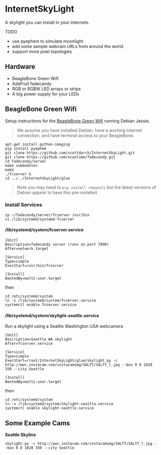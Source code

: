 # InternetSkyLight
A skylight you can install in your internets.

TODO
* use pyephem to simulate moonlight
* add some sample webcam URLs from around the world.
* support more pixel topologies

## Hardware

* BeagleBone Green Wifi
* AdaFruit fadecandy
* RGB or RGBW LED arrays or strips
* A big power supply for your LEDs

## BeagleBone Green Wifi

Setup instructions for the [BeagleBone Green Wifi](https://beagleboard.org/green-wireless/)
running Debian Jessie.

> We assume you have installed Debian, have a working internet connection,
> and have terminal access to your BeagleBone.

    apt-get install python-imaging
    pip install pyephem
    git clone https://github.com/scottdarch/InternetSkyLight.git
    git clone https://github.com/scanlime/fadecandy.git
    cd fadecandy/server
    make submodules
    make
    ./fcserver &
    cd ../../InternetSkyLight/glue

> Note you may need to `pip install requests` but the latest versions of
> Debian appear to have this pre-installed.

### Install Services

    cp ~/fadecandy/server/fcserver /usr/bin
    vi /lib/systemd/systemd-fcserver

#### /lib/systemd/system/fcserver.service

    [Unit]
    Description=fadecandy server (runs on port 7890)
    After=network.target

    [Service]
    Type=simple
    ExecStart=/usr/bin/fcserver

    [Install]
    WantedBy=multi-user.target

 then

    cd /etc/systemd/system
    ln -s /lib/systemd/system/fcserver.service
    systemctl enable fcserver.service

#### /lib/systemd/system/skylight-seattle.service

Run a skylight using a Seattle Washington USA webcamera

    [Unit]
    Description=Seattle WA skylight
    After=fcserver.service

    [Service]
    Type=simple
    ExecStart=/root/InternetSkyLight/glue/skylight.py -c http://wwc.instacam.com/instacamimg/SALTY/SALTY_l.jpg --box 0 0 1028 350 --city Seattle

    [Install]
    WantedBy=multi-user.target

then

    cd /etc/systemd/system
    ln -s /lib/systemd/system/skylight-seattle.service
    systemctl enable skylight-seattle.service

## Some Example Cams

**Seattle Skyline**

    skylight.py -c http://wwc.instacam.com/instacamimg/SALTY/SALTY_l.jpg --box 0 0 1028 350 --city Seattle
